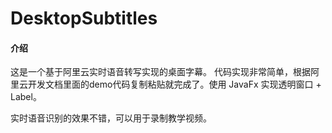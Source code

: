 # DesktopSubtitles

#### 介绍
这是一个基于阿里云实时语音转写实现的桌面字幕。
代码实现非常简单，根据阿里云开发文档里面的demo代码复制粘贴就完成了。使用 JavaFx 实现透明窗口 + Label。

实时语音识别的效果不错，可以用于录制教学视频。

